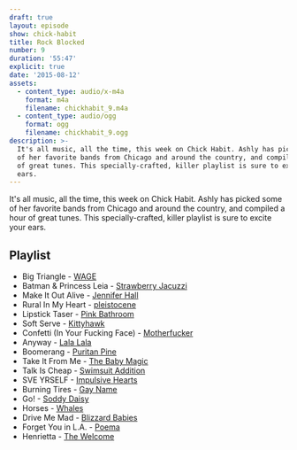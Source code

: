 ```yaml
---
draft: true
layout: episode
show: chick-habit
title: Rock Blocked
number: 9
duration: '55:47'
explicit: true
date: '2015-08-12'
assets:
  - content_type: audio/x-m4a
    format: m4a
    filename: chickhabit_9.m4a
  - content_type: audio/ogg
    format: ogg
    filename: chickhabit_9.ogg
description: >-
  It's all music, all the time, this week on Chick Habit. Ashly has picked some
  of her favorite bands from Chicago and around the country, and compiled a hour
  of great tunes. This specially-crafted, killer playlist is sure to excite your
  ears.
---
```

It's all music, all the time, this week on Chick Habit. Ashly has picked some of her favorite bands from Chicago and around the country, and compiled a hour of great tunes. This specially-crafted, killer playlist is sure to excite your ears.

## Playlist

* Big Triangle - [WAGE](https://wage1.bandcamp.com/releases)
* Batman & Princess Leia - [Strawberry Jacuzzi](https://strawberryjacuzzi.bandcamp.com)
* Make It Out Alive - [Jennifer Hall](https://jenniferhall.bandcamp.com)
* Rural In My Heart - [pleistocene]( https://pleistoceneband.bandcamp.com) 
* Lipstick Taser - [Pink Bathroom](https://pinkbathroom.bandcamp.com/releases)
* Soft Serve - [Kittyhawk](https://kittyhawkisaband.bandcamp.com)
* Confetti (In Your Fucking Face) - [Motherfucker]( https://motherfuckermotherfucker.bandcamp.com) 
* Anyway - [Lala Lala](https://lalabandlala.bandcamp.com)
* Boomerang - [Puritan Pine](https://puritanpine.bandcamp.com)
* Take It From Me - [The Baby Magic](https://thebabymagicmusic.bandcamp.com)
* Talk Is Cheap - [Swimsuit Addition](https://swimsuitaddition.bandcamp.com)
* SVE YRSELF - [Impulsive Hearts](https://impulsivehearts.bandcamp.com)
* Burning Tires - [Gay Name](https://gayname.bandcamp.com)
* Go! - [Soddy Daisy](https://soddydaisy.bandcamp.com)
* Horses - [Whales](https://whalesmusic.bandcamp.com)
* Drive Me Mad - [Blizzard Babies](https://blizzardbabies.bandcamp.com)
* Forget You in L.A. - [Poema](http://www.poemamusic.com)
* Henrietta - [The Welcome](https://thewelcome.bandcamp.com)
